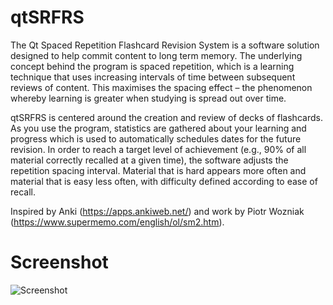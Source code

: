 # qtSRFRS

The Qt Spaced Repetition Flashcard Revision System is a software solution designed to help commit content to long term memory. The underlying concept behind the program is spaced repetition, which is a learning technique that uses increasing intervals of time between subsequent reviews of content. This maximises the spacing effect – the phenomenon whereby learning is greater when studying is spread out over time. 

qtSRFRS is centered around the creation and review of decks of flashcards. As you use the program, statistics are gathered about your learning and progress which is used to automatically schedules dates for the future revision. In order to reach a target level of achievement (e.g., 90% of all material correctly recalled at a given time), the software adjusts the repetition spacing interval. Material that is hard appears more often and material that is easy less often, with difficulty defined according to ease of recall.  

Inspired by Anki (https://apps.ankiweb.net/) and work by Piotr Wozniak (https://www.supermemo.com/english/ol/sm2.htm).

# Screenshot
![Screenshot](https://i.imgur.com/w8gGqbO.png)
